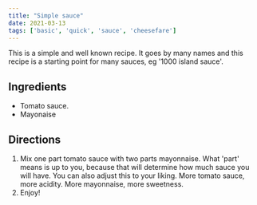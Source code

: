 ```yaml
---
title: "Simple sauce"
date: 2021-03-13
tags: ['basic', 'quick', 'sauce', 'cheesefare']
---
```


This is a simple and well known recipe. It goes by many names and this recipe is a starting point for many sauces, eg '1000 island sauce'.

## Ingredients

- Tomato sauce.
- Mayonaise

## Directions

1. Mix one part tomato sauce with two parts mayonnaise. What 'part' means is up to you, because that will determine how much sauce you will have. You can also adjust this to your liking. More tomato sauce, more acidity. More mayonnaise, more sweetness.
2. Enjoy!
